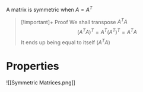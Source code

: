 A matrix is symmetric when $A=A^T$
> [!important]+ Proof
> We shall transpose $A^TA$
> $$
> (A^TA)^T=A^T(A^T)^T=A^TA
> $$
> It ends up being equal to itself ($A^TA$)

# Properties
![[Symmetric Matrices.png]]
